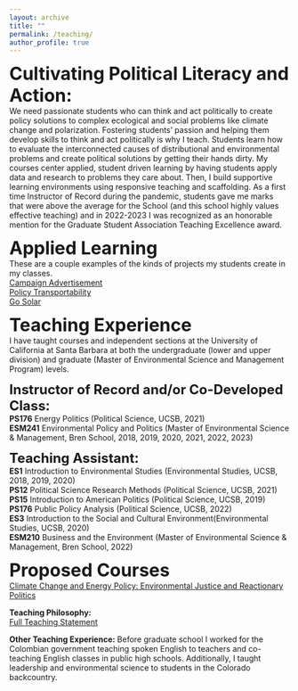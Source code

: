 ```yaml
---
layout: archive
title: ""
permalink: /teaching/
author_profile: true
---
```


**<font size="6">Cultivating Political Literacy and Action:</font>**\
We need passionate students who can think and act politically to create policy solutions to complex ecological and social problems like climate change and polarization. Fostering students’ passion and helping them develop skills to think and act politically is why I teach. Students learn how to evaluate the interconnected causes of distributional and environmental problems and create political solutions by getting their hands dirty. My courses center applied, student driven learning by having students apply data and research to problems they care about. Then, I build supportive learning environments using responsive teaching and scaffolding. As a first time Instructor of Record during the pandemic, students gave me marks that were above the average for the School (and this school highly values effective teaching) and in 2022-2023 I was recognized as an honorable mention for the Graduate Student Association Teaching Excellence award.


**<font size="6">Applied Learning</font>**\
These are a couple examples of the kinds of projects my students create in my classes.\
[Campaign Advertisement](https://drive.google.com/file/d/1yttCS37RGzccE0jEpsgkty8XBeSwk8x9/view?usp=drive_link)\
[Policy Transportability](https://drive.google.com/file/d/1WM4Ad4bPSd7Izadt5Pe_jjITFOGUunpJ/view?usp=drive_link)\
[Go Solar](https://drive.google.com/file/d/1Dv0gVm3PH9IAESb4Mdeuzf1iPwjKMg3v/view?usp=drive_link)

**<font size="6">Teaching Experience</font>**\
I have taught courses and independent sections at the University of California at Santa Barbara at both the undergraduate (lower and upper division) and graduate (Master of Environmental Science and Management Program) levels.

**<font size="5.5">Instructor of Record and/or Co-Developed Class:</font>**\
**PS176** Energy Politics (Political Science, UCSB, 2021)\
**ESM241** Environmental Policy and Politics (Master of Environmental Science & Management, Bren School, 2018, 2019, 2020, 2021, 2022, 2023)

**<font size="5.5">Teaching Assistant:</font>**\
**ES1** Introduction to Environmental Studies (Environmental Studies, UCSB, 2018, 2019, 2020)\
**PS12** Political Science Research Methods (Political Science, UCSB, 2021)\
**PS15** Introduction to American Politics (Political Science, UCSB, 2019)\
**PS176** Public Policy Analysis (Political Science, UCSB, 2022)\
**ES3** Introduction to the Social and Cultural Environment(Environmental Studies, UCSB, 2020)\
**ESM210** Business and the Environment (Master of Environmental Science & Management, Bren School, 2022)

**<font size="6">Proposed Courses</font>**\
[Climate Change and Energy Policy: Environmental Justice and Reactionary Politics](https://docs.google.com/document/d/1iTxFN4BZh-bKi7i0jsUNwPt0q_QEjX4C06FBVGM86kg/edit?usp=sharing)

**Teaching Philosophy:**\
[Full Teaching Statement](https://docs.google.com/document/d/1hYvOaBFYgj9Lbqwc3JoAfh8Vt4zRpU601U329DHPShY/edit?usp=sharing)

**Other Teaching Experience:** Before graduate school I worked for the Colombian government teaching spoken English to teachers and co-teaching English classes in public high schools. Additionally, I taught leadership and environmental science to students in the Colorado backcountry.






<!--


**<font size="5.5">Instructor of Record and/or Co-Developed Class:</font>**
**PS176** Energy Politics (Political Science, UCSB, 2021)/
This course .... [Class Syllabus](LINK), [Section Syllabus](https://docs.google.com/document/d/1MqBZF-vworupuMdxcRKn9wpyvNbV2n2YBPwmc3pKJuQ/edit?usp=sharing)/


**ESM241** Environmental Policy and Politics (Master of Environmental Science & Management, Bren School, 2018, 2019, 2020, 2021, 2022, 2023)/
This course .... [Class Syllabus](LINK), [Section Syllabus](https://docs.google.com/document/d/1MqBZF-vworupuMdxcRKn9wpyvNbV2n2YBPwmc3pKJuQ/edit?usp=sharing)/

**<font size="5.5">Teaching Assistant:</font>**

**ES1** Introduction to Environmental Studies (Environmental Studies, UCSB, 2018, 2019, 2020)\
This course .... /(Class Syllabus)[ADD PDF FILE TO GIT] Section [Syllabus](https://docs.google.com/document/d/1MqBZF-vworupuMdxcRKn9wpyvNbV2n2YBPwmc3pKJuQ/edit?usp=sharing)/

**PS12** Political Science Research Methods (Political Science, UCSB, 2021)
This course .... /(Class Syllabus)[ADD PDF FILE TO GIT] Section [Syllabus](https://docs.google.com/document/d/1MqBZF-vworupuMdxcRKn9wpyvNbV2n2YBPwmc3pKJuQ/edit?usp=sharing)/

**PS15** Introduction to American Politics (Political Science, UCSB, 2019)
This course .... /(Class Syllabus)[ADD PDF FILE TO GIT] Section [Syllabus](https://docs.google.com/document/d/1MqBZF-vworupuMdxcRKn9wpyvNbV2n2YBPwmc3pKJuQ/edit?usp=sharing)/

**PS176** Public Policy Analysis (Political Science, UCSB, 2022)
This course .... /(Class Syllabus)[ADD PDF FILE TO GIT] Section [Syllabus](https://docs.google.com/document/d/1MqBZF-vworupuMdxcRKn9wpyvNbV2n2YBPwmc3pKJuQ/edit?usp=sharing)/

**ES3** Introduction to the Social and Cultural Environment(Environmental Studies, UCSB, 2020)
This course .... /(Class Syllabus)[ADD PDF FILE TO GIT] Section [Syllabus](https://docs.google.com/document/d/1MqBZF-vworupuMdxcRKn9wpyvNbV2n2YBPwmc3pKJuQ/edit?usp=sharing)/

**ESM210** Business and the Environment (Master of Environmental Science & Management, Bren School, 2022)
This course .... /(Class Syllabus)[ADD PDF FILE TO GIT] Section [Syllabus](https://docs.google.com/document/d/1MqBZF-vworupuMdxcRKn9wpyvNbV2n2YBPwmc3pKJuQ/edit?usp=sharing)/


**Connection and Safety** I believe in teaching materials and skills that respond to my students interests and needs. 
My classrooms are welcoming and supportive because I build community by supporting marginalized students, encouraging considerate dialogue, and fostering critical analysis. I [survey]() student's needs and interests, create inclusive environments for learning by setting [norms](LINK to Norm activity or SYLLABUs), [reflecting during](LINK MIDCOURSE EVAL) and [after](LINK post course), creating classes that use diverse materials [LINk to written/podcast/video/]() and center [marginalized communities' perspectives and experiences](LINK Land curriculum, EJ integration into ENERGY)./

[Preclass Survey Example](https://docs.google.com/forms/d/e/1FAIpQLSdYCUoHcN24ln1I2XbvEqZL8qhZE8kaRoML9U1wyrP34bWOgQ/viewform?usp=sf_link), [Mid Course Survey Example](LINK), [Post Course Survey Example](LINK), [Scaffolded Assignment Example](), [Energy Politics Syllabus centering marginalized communities and experiences with energy to explore energy politics](LINK )...... /  

**Structure**
My courses build students' capacity to think more systematically about both environmental and political problems,  gain important professional skills, analyze data, and create solutions to contemporary problems. I design my classes and assignments using [universal design principals](LINK) and use a diversity of assignments- from [essays and policy memos](energy policy memo LINK) to [problem sets and exams](energy pol p-sets, spatial voting p-set) to [public presentations](ESM early presentations LINK) and [creative projects](LINK to Campaign Targeting assignment) to engage and assess my students. My classes and assignments are [scaffolded](LINK ENERGY Policy Memo) to build knowledge and confidence. Students work individually and collaboratively and I use different classroom formats. I use both traditional lectures and [flipped classrooms](LINK TO ESM inclass)./

**Co-Creating Knowledge and Creating Solutions to Real Problems**
Students inspire my hope that we can heal historical harms to both people and the environment and design new solutions and policies. Students consistently teach me new specifics about environmental problems that I didn't know about and create uniqe analyses of past problems and creative new solutions. Here are some examples of the kinds of projects that students have created in classes I designed or helped design: [Campaign Video](LINK), [Billboards](link), [Radio](), [Partnering with NGO Analysis](LINK), [problem sets](LINK), [](LInk)./ 


**Teaching Philosophy:** [Full Teaching Statement](https://elliottfinn.github.io/files/Teaching Philosophy Statement_RD_4.pdf).)/

**Other Teaching Experience:** Before graduate school I worked for the Colombian government teaching spoken English to teachers and co-teaching English classes in public high schools. Additionally, I taught leadership and environmental science to students in the Colorado backcountry.



<!--






**Teaching assistant**
**<font size="5">Graduate courses</font>**
div style = "margin-left:40px;margin-top:20px;margin-bottom:20px;" # this will make different margins and indents

NEEd to end with /div AT the bottom of any text.




**EDS241** Environmental Policy Evaluation (Master of Environmental Data Science, Bren School, 2022) 

**ESM204** Economics of Environmental Management (Master of Environmental Science & Management, Bren School, 2021)

**<font size="5">Undergraduate courses</font>**

**ES2** Introduction to Environmental Science (Environmental Studies, UCSB, 2021)

**ECON9** Principles of Economics (Department of Economics, UCSB, 2019)

**ECON10A** Intermediate Microeconomics (Department of Economics, UCSB, 2019)


-->


